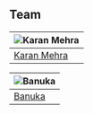

## Team
![Karan Mehra](https://avatars0.githubusercontent.com/u/62024355?s=460&u=f88fbe1d64c444b6d1923b411cf7251482304a4e&v=4) |
-|
[Karan Mehra](https://karanmehra7107.github.io/My-Portfolio/index.html) |)


![Banuka](https://avatars1.githubusercontent.com/u/11611854?s=460&u=8ac41b9cca810551fee4da13f94873a0976f9bb7&v=4) |
-|
[Banuka](https://github.com/banukaknight) |)
